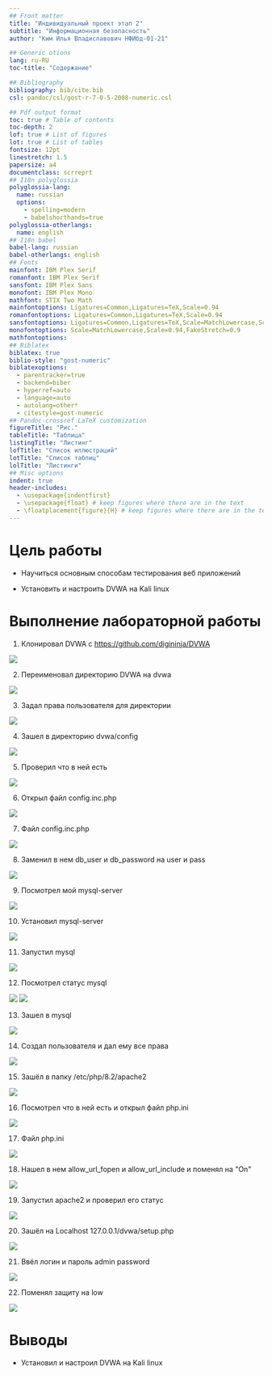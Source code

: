 ```yaml
---
## Front matter
title: "Индивидуальный проект этап 2"
subtitle: "Информационная безопасность"
author: "Ким Илья Владиславович НФИбд-01-21"

## Generic otions
lang: ru-RU
toc-title: "Содержание"

## Bibliography
bibliography: bib/cite.bib
csl: pandoc/csl/gost-r-7-0-5-2008-numeric.csl

## Pdf output format
toc: true # Table of contents
toc-depth: 2
lof: true # List of figures
lot: true # List of tables
fontsize: 12pt
linestretch: 1.5
papersize: a4
documentclass: scrreprt
## I18n polyglossia
polyglossia-lang:
  name: russian
  options:
	- spelling=modern
	- babelshorthands=true
polyglossia-otherlangs:
  name: english
## I18n babel
babel-lang: russian
babel-otherlangs: english
## Fonts
mainfont: IBM Plex Serif
romanfont: IBM Plex Serif
sansfont: IBM Plex Sans
monofont: IBM Plex Mono
mathfont: STIX Two Math
mainfontoptions: Ligatures=Common,Ligatures=TeX,Scale=0.94
romanfontoptions: Ligatures=Common,Ligatures=TeX,Scale=0.94
sansfontoptions: Ligatures=Common,Ligatures=TeX,Scale=MatchLowercase,Scale=0.94
monofontoptions: Scale=MatchLowercase,Scale=0.94,FakeStretch=0.9
mathfontoptions:
## Biblatex
biblatex: true
biblio-style: "gost-numeric"
biblatexoptions:
  - parentracker=true
  - backend=biber
  - hyperref=auto
  - language=auto
  - autolang=other*
  - citestyle=gost-numeric
## Pandoc-crossref LaTeX customization
figureTitle: "Рис."
tableTitle: "Таблица"
listingTitle: "Листинг"
lofTitle: "Список иллюстраций"
lotTitle: "Список таблиц"
lolTitle: "Листинги"
## Misc options
indent: true
header-includes:
  - \usepackage{indentfirst}
  - \usepackage{float} # keep figures where there are in the text
  - \floatplacement{figure}{H} # keep figures where there are in the text
---
```


# Цель работы

- Научиться основным способам тестирования веб приложений

- Установить и настроить DVWA на Kali linux

# Выполнение лабораторной работы

1. Клонировал DVWA с https://github.com/digininja/DVWA

![](image/1.png)


2. Переименовал директорию DVWA на dvwa

![](image/2.png)

3. Задал права пользователя для директории

![](image/3.png)

4. Зашел в директорию dvwa/config

![](image/4.png)

5. Проверил что в ней есть 

![](image/5.png)

6. Открыл файл config.inc.php

![](image/6.png)

7. Файл config.inc.php

![](image/7.png)

8. Заменил в нем db_user и db_password на user и pass

![](image/8.png)

9. Посмотрел мой mysql-server

![](image/9.png)

10. Установил mysql-server 

![](image/10.png)

11. Запустил mysql

![](image/11.png)

12. Посмотрел статус mysql

![](image/12.png)
![](image/13.png)

13. Зашел в mysql

![](image/14.png)

14. Создал пользователя и дал ему все права

![](image/15.png)

15. Зашёл в папку /etc/php/8.2/apache2

![](image/16.png)

16. Посмотрел что в ней есть и открыл файл php.ini

![](image/17.png)

17. Файл php.ini

![](image/18.png)

18. Нашел в нем allow_url_fopen и allow_url_include и поменял на "On"

![](image/19.png)

19. Запустил apache2 и проверил его статус

![](image/20.png)

20. Зашёл на Localhost 127.0.0.1/dvwa/setup.php

![](image/21.png)

21. Ввёл логин и пароль admin password

![](image/22.png)

22. Поменял защиту на low

![](image/23.png)

# Выводы

- Установил и настроил DVWA на Kali linux